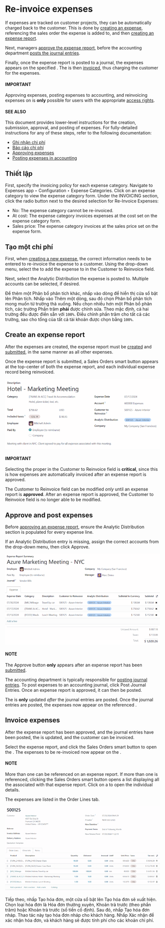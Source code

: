# Re-invoice expenses

If expenses are tracked on customer projects, they can be automatically charged back to the
customer. This is done by [creating an expense](#expenses-reinvoice-create), referencing the
sales order the expense is added to, and then [creating an expense report](#expenses-reinvoice-report).

Next, managers [approve the expense report](#expenses-reinvoice-approve), before the accounting
department [posts the journal entries](#expenses-reinvoice-approve).

Finally, once the expense report is posted to a journal, the expenses appears on the specified
. The  is then [invoiced](#expenses-reinvoice),
thus charging the customer for the expenses.

#### IMPORTANT
Approving expenses, posting expenses to accounting, and reinvoicing expenses on  is **only** possible for users with the appropriate [access rights](../../general/users/access_rights.md).

#### SEE ALSO
This document provides lower-level instructions for the creation, submission, approval, and
posting of expenses. For fully-detailed instructions for any of these steps, refer to the
following documentation:

- [Ghi nhận chi phí](log_expenses.md)
- [Báo cáo chi phí](expense_reports.md)
- [Approving expenses](approve_expenses.md)
- [Posting expenses in accounting](post_expenses.md)

## Thiết lập

First, specify the invoicing policy for each expense category. Navigate to Expenses
app ‣ Configuration ‣ Expense Categories. Click on an expense category to view the expense
category form. Under the INVOICING section, click the radio button next to the desired
selection for Re-Invoice Expenses:

- No: The expense category cannot be re-invoiced.
- At cost: The expense category invoices expenses at the cost set on the expense
  category form.
- Sales price: The expense category invoices at the sales price set on the expense form.

<a id="expenses-reinvoice-create"></a>

## Tạo một chi phí

First, when [creating a new expense](log_expenses.md), the correct information needs
to be entered to re-invoice the expense to a customer. Using the drop-down menu, select the
 to add the expense to in the Customer to Reinvoice field.

Next, select the Analytic Distribution the expense is posted to. Multiple accounts can
be selected, if desired.

Để thêm một Phân bổ phân tích khác, nhấp vào dòng để hiển thị cửa sổ bật lên Phân tích. Nhấp vào Thêm một dòng, sau đó chọn Phân bổ phân tích mong muốn từ trường thả xuống. Nếu chọn nhiều hơn một Phân bổ phân tích, các trường Phần trăm **phải** được chỉnh sửa. Theo mặc định, cả hai trường đều được điền sẵn với `100%`. Điều chỉnh phần trăm cho tất cả các trường, sao cho tổng của tất cả tài khoản được chọn bằng `100%`.

<a id="expenses-reinvoice-report"></a>

## Create an expense report

After the expenses are created, the expense report must be [created](expense_reports.md#expenses-create-report)
and [submitted](expense_reports.md#expenses-submit), in the same manner as all other expenses.

Once the expense report is submitted, a <i class="fa fa-money"></i> Sales Orders smart button
appears at the top-center of both the expense report, and each individual expense record being
reinvoiced.

![Ensure the customer to be invoiced is called out on the expense.](../../../.gitbook/assets/reinvoice-expense.png)

#### IMPORTANT
Selecting the proper  in the Customer to Reinvoice field is
**critical**, since this is how expenses are automatically invoiced after an expense report is
approved.

The Customer to Reinvoice field can be modified *only* until an expense report is
**approved**. After an expense report is approved, the Customer to Reinvoice field is
no longer able to be modified.

<a id="expenses-reinvoice-approve"></a>

## Approve and post expenses

Before [approving an expense report](approve_expenses.md), ensure the
Analytic Distribution section is populated for every expense line.

If an Analytic Distribution entry is missing, assign the correct accounts from the
drop-down menu, then click Approve.

![The expense report with all the Analytic Distribution lines populated.](../../../.gitbook/assets/analytic-dist.png)

#### NOTE
The Approve button **only** appears after an expense report has been [submitted](expense_reports.md#expenses-submit).

The accounting department is typically responsible for [posting journal entries](post_expenses.md). To post expenses to an accounting journal, click Post
Journal Entries. Once an expense report is approved, it can then be posted.

The  is **only** updated *after* the journal entries are posted. Once the
journal entries are posted, the expenses now appear on the referenced .

<a id="expenses-reinvoice"></a>

## Invoice expenses

After the expense report has been approved, and the journal entries have been posted, the  is updated, and the customer can be invoiced.

Select the expense report, and click the <i class="fa fa-money"></i> Sales Orders smart button to
open the . The expenses to be re-invoiced now appear on the .

#### NOTE
More than one  can be referenced on an expense report. If more than one
 is referenced, clicking the Sales Orders smart button opens
a list displaying all the  associated with that expense report. Click on
a  to open the individual  details.

The expenses are listed in the  Order Lines tab.

![See the expenses listed on the sales order after clicking into it.](../../../.gitbook/assets/so-details.png)

Tiếp theo, nhấp Tạo hóa đơn, một cửa sổ bật lên Tạo hóa đơn sẽ xuất hiện. Chọn loại hóa đơn là Hóa đơn thường xuyên, Khoản trả trước (theo phần trăm) hoặc Khoản trả trước (số tiền cố định). Sau đó, nhấp Tạo hóa đơn nháp. Thao tác này tạo hóa đơn nháp cho khách hàng. Nhấp Xác nhận để xác nhận hóa đơn, và khách hàng sẽ được tính phí cho các khoản chi phí.
